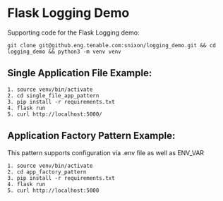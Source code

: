 # Flask Logging Demo

Supporting code for the Flask Logging demo:

`git clone git@github.eng.tenable.com:snixon/logging_demo.git && cd logging_demo && python3 -m venv venv`

## Single Application File Example:
```
1. source venv/bin/activate
2. cd single_file_app_pattern
3. pip install -r requirements.txt
4. flask run
5. curl http://localhost:5000/
```

## Application Factory Pattern Example:
This pattern supports configuration via .env file as well as ENV_VAR
```
1. source venv/bin/activate
2. cd app_factory_pattern
3. pip install -r requirements.txt
4. flask run
5. curl http://localhost:5000
```
